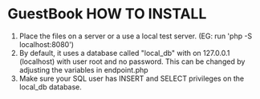 # GuestBook HOW TO INSTALL

1) Place the files on a server or a use a local test server. (EG: run 'php -S localhost:8080')
2) By default, it uses a database called "local_db" with on 127.0.0.1 (localhost) with user root and no password. 
This can be changed by adjusting the variables in endpoint.php
3) Make sure your SQL user has INSERT and SELECT privileges on the local_db database.
